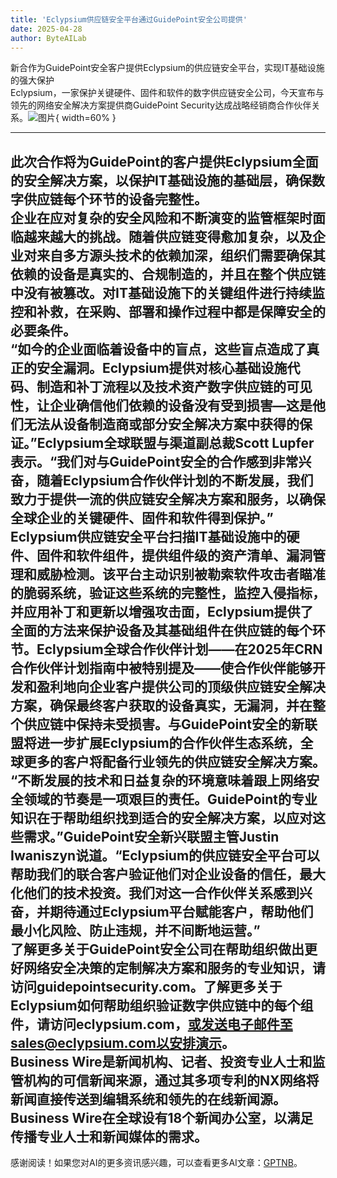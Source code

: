 ```yaml
---
title: 'Eclypsium供应链安全平台通过GuidePoint安全公司提供'
date: 2025-04-28
author: ByteAILab
---
```


新合作为GuidePoint安全客户提供Eclypsium的供应链安全平台，实现IT基础设施的强大保护  
Eclypsium，一家保护关键硬件、固件和软件的数字供应链安全公司，今天宣布与领先的网络安全解决方案提供商GuidePoint Security达成战略经销商合作伙伴关系。![图片](https://ai-techpark.com/wp-content/uploads/Eclypsium.jpg){ width=60% }

---
此次合作将为GuidePoint的客户提供Eclypsium全面的安全解决方案，以保护IT基础设施的基础层，确保数字供应链每个环节的设备完整性。  
企业在应对复杂的安全风险和不断演变的监管框架时面临越来越大的挑战。随着供应链变得愈加复杂，以及企业对来自多方源头技术的依赖加深，组织们需要确保其依赖的设备是真实的、合规制造的，并且在整个供应链中没有被篡改。对IT基础设施下的关键组件进行持续监控和补救，在采购、部署和操作过程中都是保障安全的必要条件。  
“如今的企业面临着设备中的盲点，这些盲点造成了真正的安全漏洞。Eclypsium提供对核心基础设施代码、制造和补丁流程以及技术资产数字供应链的可见性，让企业确信他们依赖的设备没有受到损害—这是他们无法从设备制造商或部分安全解决方案中获得的保证。”Eclypsium全球联盟与渠道副总裁Scott Lupfer表示。“我们对与GuidePoint安全的合作感到非常兴奋，随着Eclypsium合作伙伴计划的不断发展，我们致力于提供一流的供应链安全解决方案和服务，以确保全球企业的关键硬件、固件和软件得到保护。”  
Eclypsium供应链安全平台扫描IT基础设施中的硬件、固件和软件组件，提供组件级的资产清单、漏洞管理和威胁检测。该平台主动识别被勒索软件攻击者瞄准的脆弱系统，验证这些系统的完整性，监控入侵指标，并应用补丁和更新以增强攻击面，Eclypsium提供了全面的方法来保护设备及其基础组件在供应链的每个环节。Eclypsium全球合作伙伴计划——在2025年CRN合作伙伴计划指南中被特别提及——使合作伙伴能够开发和盈利地向企业客户提供公司的顶级供应链安全解决方案，确保最终客户获取的设备真实，无漏洞，并在整个供应链中保持未受损害。与GuidePoint安全的新联盟将进一步扩展Eclypsium的合作伙伴生态系统，全球更多的客户将配备行业领先的供应链安全解决方案。  
“不断发展的技术和日益复杂的环境意味着跟上网络安全领域的节奏是一项艰巨的责任。GuidePoint的专业知识在于帮助组织找到适合的安全解决方案，以应对这些需求。”GuidePoint安全新兴联盟主管Justin Iwaniszyn说道。“Eclypsium的供应链安全平台可以帮助我们的联合客户验证他们对企业设备的信任，最大化他们的技术投资。我们对这一合作伙伴关系感到兴奋，并期待通过Eclypsium平台赋能客户，帮助他们最小化风险、防止违规，并不间断地运营。”  
了解更多关于GuidePoint安全公司在帮助组织做出更好网络安全决策的定制解决方案和服务的专业知识，请访问guidepointsecurity.com。了解更多关于Eclypsium如何帮助组织验证数字供应链中的每个组件，请访问eclypsium.com，或发送电子邮件至sales@eclypsium.com以安排演示。  
Business Wire是新闻机构、记者、投资专业人士和监管机构的可信新闻来源，通过其多项专利的NX网络将新闻直接传送到编辑系统和领先的在线新闻源。Business Wire在全球设有18个新闻办公室，以满足传播专业人士和新闻媒体的需求。
---
感谢阅读！如果您对AI的更多资讯感兴趣，可以查看更多AI文章：[GPTNB](https://gptnb.com)。